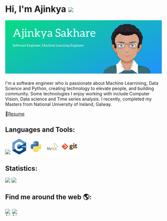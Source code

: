 
# Hi, I'm Ajinkya  <img src="https://media.giphy.com/media/hvRJCLFzcasrR4ia7z/giphy.gif" width="25px">

<img src="Ajinkya Sakhare.png" alt="banner that says Monica Powell - software engineer, content creator and community organizer alongside a cartoon illustration of Monica">
I'm a software engineer who is passionate about Machine Learnining, Data Science and Python,  creating technology to elevate people, and building community. Some technologies I enjoy working with include Computer Vision, Data science and Time series analysis. I recently, completed my Masters from National University of Ireland, Galway.  

📝[Resume](https://github.com/ajinkyasakhare19/ajinkyasakhare19/blob/main/Ajinkya_Sakhare_Data_Science.pdf)




## Languages and Tools: 
<code><img height="50" src="https://camo.githubusercontent.com/908b05cb18c99ba4eaf3e85b360eddc27aaa521d/68747470733a2f2f696d6167652e666c617469636f6e2e636f6d2f69636f6e732f7376672f323836312f323836313535372e737667"></code>
<code><img height="50" src="https://raw.githubusercontent.com/github/explore/80688e429a7d4ef2fca1e82350fe8e3517d3494d/topics/cpp/cpp.png"></code>
<code><img height="50" src="https://raw.githubusercontent.com/github/explore/80688e429a7d4ef2fca1e82350fe8e3517d3494d/topics/python/python.png"></code>
<code><img height="50" src="https://raw.githubusercontent.com/github/explore/80688e429a7d4ef2fca1e82350fe8e3517d3494d/topics/mysql/mysql.png"></code>
<code><img height="50" src="https://raw.githubusercontent.com/github/explore/80688e429a7d4ef2fca1e82350fe8e3517d3494d/topics/git/git.png"></code>

## Statistics: 
<p align="left">
<img src="https://github-readme-stats.vercel.app/api?username=ajinkyasakhare19&show_icons=true" width='45%'/>
<img src="https://github-readme-stats.vercel.app/api/top-langs/?username=ajinkyasakhare19&layout=compact" width='45%'/>
 </p>

## Find me around the web 🌎: 
<p align="left">
<a href="https://www.linkedin.com/in/ajinkya-sakhare/"/>
  <img align="left" alt="Ajiknya's LinkdeIN" width="22px" height="22px" src="https://cdn.jsdelivr.net/npm/simple-icons@v3/icons/linkedin.svg" />
<a href="https://www.instagram.com/ajinkyasakhare_/"/>
  <img align="left" alt="Ajinkya's Instagram" width="22px" height="22px" src="https://cdn.jsdelivr.net/npm/simple-icons@v3/icons/instagram.svg" />
 </p>
